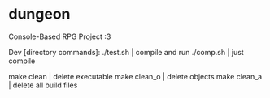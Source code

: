 # dungeon
Console-Based RPG Project :3

Dev [directory commands]:
./test.sh | compile and run
./comp.sh | just compile

make clean | delete executable
make clean_o | delete objects
make clean_a | delete all build files
